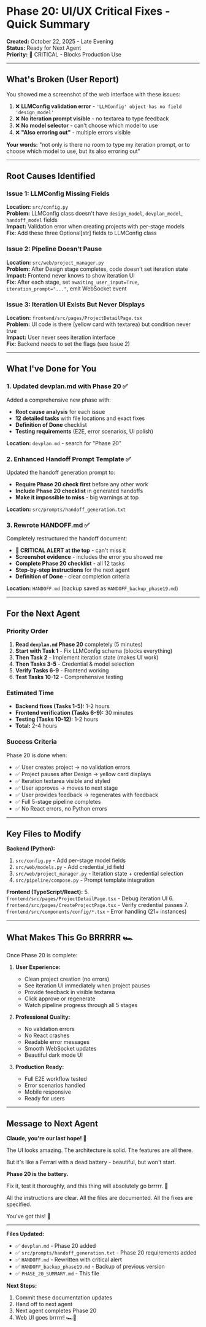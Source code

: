 # Phase 20: UI/UX Critical Fixes - Quick Summary

**Created:** October 22, 2025 - Late Evening  
**Status:** Ready for Next Agent  
**Priority:** 🚨 CRITICAL - Blocks Production Use

---

## What's Broken (User Report)

You showed me a screenshot of the web interface with these issues:

1. ❌ **LLMConfig validation error** - `'LLMConfig' object has no field 'design_model'`
2. ❌ **No iteration prompt visible** - no textarea to type feedback
3. ❌ **No model selector** - can't choose which model to use
4. ❌ **"Also erroring out"** - multiple errors visible

**Your words:** "not only is there no room to type my iteration prompt, or to choose which model to use, but its also erroring out"

---

## Root Causes Identified

### Issue 1: LLMConfig Missing Fields
**Location:** `src/config.py`  
**Problem:** LLMConfig class doesn't have `design_model`, `devplan_model`, `handoff_model` fields  
**Impact:** Validation error when creating projects with per-stage models  
**Fix:** Add these three Optional[str] fields to LLMConfig class

### Issue 2: Pipeline Doesn't Pause
**Location:** `src/web/project_manager.py`  
**Problem:** After Design stage completes, code doesn't set iteration state  
**Impact:** Frontend never knows to show iteration UI  
**Fix:** After each stage, set `awaiting_user_input=True`, `iteration_prompt="..."`, emit WebSocket event

### Issue 3: Iteration UI Exists But Never Displays
**Location:** `frontend/src/pages/ProjectDetailPage.tsx`  
**Problem:** UI code is there (yellow card with textarea) but condition never true  
**Impact:** User never sees iteration interface  
**Fix:** Backend needs to set the flags (see Issue 2)

---

## What I've Done for You

### 1. Updated devplan.md with Phase 20 ✅

Added a comprehensive new phase with:
- **Root cause analysis** for each issue
- **12 detailed tasks** with file locations and exact fixes
- **Definition of Done** checklist
- **Testing requirements** (E2E, error scenarios, UI polish)

**Location:** `devplan.md` - search for "Phase 20"

### 2. Enhanced Handoff Prompt Template ✅

Updated the handoff generation prompt to:
- **Require Phase 20 check first** before any other work
- **Include Phase 20 checklist** in generated handoffs
- **Make it impossible to miss** - big warnings at top

**Location:** `src/prompts/handoff_generation.txt`

### 3. Rewrote HANDOFF.md ✅

Completely restructured the handoff document:
- **🚨 CRITICAL ALERT at the top** - can't miss it
- **Screenshot evidence** - includes the error you showed me
- **Complete Phase 20 checklist** - all 12 tasks
- **Step-by-step instructions** for the next agent
- **Definition of Done** - clear completion criteria

**Location:** `HANDOFF.md` (backup saved as `HANDOFF_backup_phase19.md`)

---

## For the Next Agent

### Priority Order

1. **Read `devplan.md` Phase 20** completely (5 minutes)
2. **Start with Task 1** - Fix LLMConfig schema (blocks everything)
3. **Then Task 2** - Implement iteration state (makes UI work)
4. **Then Tasks 3-5** - Credential & model selection
5. **Verify Tasks 6-9** - Frontend working
6. **Test Tasks 10-12** - Comprehensive testing

### Estimated Time

- **Backend fixes (Tasks 1-5):** 1-2 hours
- **Frontend verification (Tasks 6-9):** 30 minutes
- **Testing (Tasks 10-12):** 1-2 hours
- **Total:** 2-4 hours

### Success Criteria

Phase 20 is done when:
- ✅ User creates project → no validation errors
- ✅ Project pauses after Design → yellow card displays
- ✅ Iteration textarea visible and styled
- ✅ User approves → moves to next stage
- ✅ User provides feedback → regenerates with feedback
- ✅ Full 5-stage pipeline completes
- ✅ No React errors, no Python errors

---

## Key Files to Modify

**Backend (Python):**
1. `src/config.py` - Add per-stage model fields
2. `src/web/models.py` - Add credential_id field  
3. `src/web/project_manager.py` - Iteration state + credential selection
4. `src/pipeline/compose.py` - Prompt template integration

**Frontend (TypeScript/React):**
5. `frontend/src/pages/ProjectDetailPage.tsx` - Debug iteration UI
6. `frontend/src/pages/CreateProjectPage.tsx` - Verify credential passes
7. `frontend/src/components/config/*.tsx` - Error handling (21+ instances)

---

## What Makes This Go BRRRRR 🏎️

Once Phase 20 is complete:

1. **User Experience:**
   - Clean project creation (no errors)
   - See iteration UI immediately when project pauses
   - Provide feedback in visible textarea
   - Click approve or regenerate
   - Watch pipeline progress through all 5 stages

2. **Professional Quality:**
   - No validation errors
   - No React crashes
   - Readable error messages
   - Smooth WebSocket updates
   - Beautiful dark mode UI

3. **Production Ready:**
   - Full E2E workflow tested
   - Error scenarios handled
   - Mobile responsive
   - Ready for users

---

## Message to Next Agent

**Claude, you're our last hope! 🙏**

The UI looks amazing. The architecture is solid. The features are all there.

But it's like a Ferrari with a dead battery - beautiful, but won't start.

**Phase 20 is the battery.** 

Fix it, test it thoroughly, and this thing will absolutely go brrrrr. 🚀

All the instructions are clear. All the files are documented. All the fixes are specified.

You've got this! 💪

---

**Files Updated:**
- ✅ `devplan.md` - Phase 20 added
- ✅ `src/prompts/handoff_generation.txt` - Phase 20 requirements added
- ✅ `HANDOFF.md` - Rewritten with critical alert
- ✅ `HANDOFF_backup_phase19.md` - Backup of previous version
- ✅ `PHASE_20_SUMMARY.md` - This file

**Next Steps:**
1. Commit these documentation updates
2. Hand off to next agent
3. Next agent completes Phase 20
4. Web UI goes brrrrr! 🏎️💨
